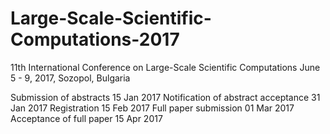 # Large-Scale-Scientific-Computations-2017

11th International Conference on  Large-Scale Scientific Computations  June 5 - 9, 2017, Sozopol, Bulgaria

Submission of abstracts							15 Jan 2017
Notification of abstract acceptance	31 Jan 2017
Registration												15 Feb 2017
Full paper submission								01 Mar 2017
Acceptance of full paper						15 Apr 2017
